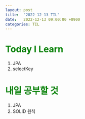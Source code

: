 ```yaml
---
layout: post
title:  "2022-12-13 TIL"
date:   2022-12-13 09:00:00 +0900
categories: TIL
---
```


<span style="color:green"> Today I Learn  </span>
=====================================================
1. JPA
2. selectKey



<span style="color:green"> 내일 공부할 것 </span>
=====================================================
1. JPA
2. SOLID 원칙

